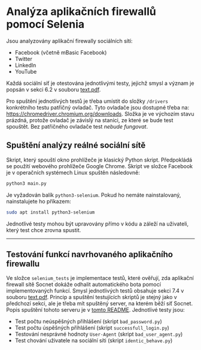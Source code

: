 # Analýza aplikačních firewallů pomocí Selenia

Jsou analyzovány aplikační firewally sociálních sítí:
- Facebook (včetně mBasic Facebook)
- Twitter
- LinkedIn
- YouTube

[text]: <https://github.com/radimzitka/BP-app/blob/main/text.pdf>
[readme]: <https://github.com/radimzitka/BP-app/blob/main/app/README.md>
Každá sociální síť je otestována jednotlivými testy, jejichž smysl a význam je popsán v sekci 6.2 v souboru [text.pdf][text].

Pro spuštění jednotlivých testů je třeba umístit do složky `/drivers` konkrétního testu patřičný ovladač. Tyto ovladače jsou dostupné třeba na: https://chromedriver.chromium.org/downloads. Složka je ve výchozím stavu prázdná, protože ovladač je závislý na stanici, ze které se bude test spouštět. Bez patřičného ovladače test *nebude fungovat*.


## Spuštění analýzy reálné sociální sítě
Skript, který spouští okno prohlížeče je klasický Python skript. Předpokládá se použití webového prohlížeče Google Chrome. Skript ve složce Facebook je v operačních systémech Linux spuštěn následovně:

```sh
python3 main.py
```

Je vyžadován balík `python3-selenium`. Pokud ho nemáte nainstalovaný, nainstalujete ho příkazem:

```sh
sudo apt install python3-selenium
```

Jednotlivé testy mohou být upravovány přímo v kódu a záleží na uživateli, který test chce zrovna spustit.

---

## Testování funkcí navrhovaného aplikačního firewallu
Ve složce `selenium_tests` je implementace testů, které ověřují, zda aplikační firewall sítě Socnet dokáže odhalit automatického bota pomocí implementovaných funkcí. Smysl jednotlivých testů obsahuje sekci 7.4 v souboru [text.pdf][text]. Princip a spuštění testujících skriptů je stejný jako v předchozí sekci, ale je třeba mít spuštěný server, na kterém běží síť Socnet. Popis spuštění tohoto serveru je v [tomto README][text]. Jednotlivé testy jsou:

- Test počtu neúspěšných přihlášení (skript `bad_password.py`)
- Test počtu úspěšných přihlášení (skript `successfull_login.py`)
- Testování nesprávné hodnoty `User-Agent` (skript `bad_user_agent.py`)
- Test chování uživatele na sociální síti (skript `identic_behave.py`)
